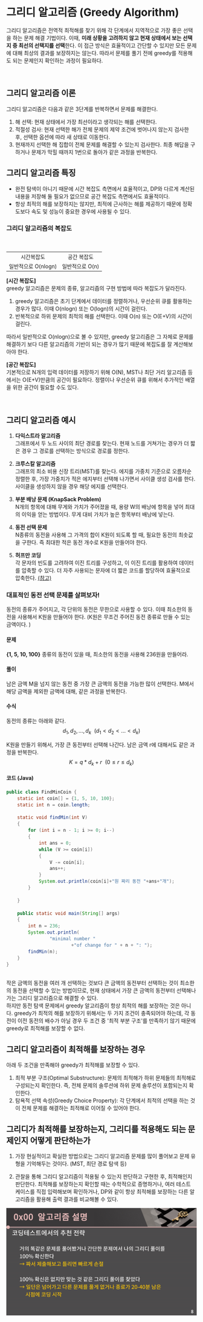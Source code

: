 # 그리디 알고리즘 (Greedy Algorithm)

그리디 알고리즘은 전역적 최적해를 찾기 위해 각 단계에서 지역적으로 가장 좋은 선택을 하는 문제 해결 기법이다. 이때, **미래 상황을 고려하지 않고 현재 상태에서 보는 선택지 중 최선의 선택지를 선택**한다. 이 접근 방식은 효율적이고 간단할 수 있지만 모든 문제에 대해 최상의 결과를 보장하지는 않는다. 따라서 문제를 풀기 전에 greedy를 적용해도 되는 문제인지 확인하는 과정이 필요하다. 

<br>

## 그리디 알고리즘 이론
그리디 알고리즘은 다음과 같은 3단계를 반복하면서 문제를 해결한다. <br>
1. 해 선택: 현재 상태에서 가장 최선이라고 생각되는 해를 선택한다. 
2. 적절성 검사: 현재 선택한 해가 전체 문제의 제약 조건에 벗어나지 않는지 검사한 후, 선택한 옵션에 따라 새 상태로 이동한다. 
3. 현재까지 선택한 해 집합이 전체 문제를 해결할 수 있는지 검사한다. 최종 해답을 구하거나 문제가 막힐 때까지 1번으로 돌아가 같은 과정을 반복한다. 

## 그리디 알고리즘 특징
- 완전 탐색이 아니기 때문에 시간 복잡도 측면에서 효율적이고, DP와 다르게 계산된 내용을 저장해 둘 필요가 없으므로 공간 복잡도 측면에서도 효율적이다. 
- 항상 최적의 해를 보장하지는 않지만, 최적에 근사하는 해를 제공하기 때문에 정확도보다 속도 및 성능이 중요한 경우에 사용될 수 있다. 

### 그리디 알고리즘의 복잡도

<p align="center" style="padding: 10px 0px;">
<table style="text-align:center">
<tr>
<td>시간복잡도</td>
<td>공간 복잡도</td>
</tr>
<tr>
<td>일반적으로 O(nlogn) </td>
<td>일반적으로 O(n)</td>
</tr>
</table>
</p>

**[시간 복잡도]** <br>
greedy 알고리즘은 문제의 종류, 알고리즘의 구현 방법에 따라 복잡도가 달라진다. <br>
1. greedy 알고리즘은 초기 단계에서 데이터를 정렬하거나, 우선순위 큐를 활용하는 경우가 많다. 이때 O(nlogn) 또는 O(logn)의 시간이 걸린다. 
2. 반복적으로 하위 문제의 최적의 해를 선택한다. 이때 O(n) 또는 O(E+V)의 시간이 걸린다. <br>

따라서 일반적으로 O(nlogn)으로 볼 수 있지만, greedy 알고리즘은 그 자체로 문제를 해결하기 보다 다른 알고리즘의 기반이 되는 경우가 많기 때문에 복잡도를 잘 계산해보아야 한다. 

**[공간 복잡도]**<br>
기본적으로 N개의 입력 데이터를 저장하기 위해 O(N), MST나 최단 거리 알고리즘 등에서는 O(E+V)만큼의 공간이 필요하다. 정렬이나 우선순위 큐를 위해서 추가적인 배열을 위한 공간이 필요할 수도 있다. 


<br>

## 그리디 알고리즘 예시
1. **다익스트라 알고리즘**<br>
그래프에서 두 노드 사이의 최단 경로를 찾는다. 현재 노드를 거쳐가는 경우가 더 짧은 경우 그 경로를 선택하는 방식으로 경로를 정한다. 

2. **크루스칼 알고리즘**<br>
그래프의 최소 비용 신장 트리(MST)를 찾는다. 에지를 가중치 기준으로 오름차순 정렬한 후, 가장 가중치가 적은 에지부터 선택해 나가면서 사이클 생성 검사를 한다. 사이클을 생성하지 않을 경우 해당 에지를 선택한다. 

3. **부분 배낭 문제 (KnapSack Problem)**<br>
N개의 항목에 대해 무게와 가치가 주어졌을 때, 용량 W의 배낭에 항목을 넣어 최대의 이익을 얻는 방법이다. 무게 대비 가치가 높은 항목부터 배낭에 넣는다. 

4. **동전 선택 문제**<br>
N종류의 동전을 사용해 그 가격의 합이 K원이 되도록 할 때, 필요한 동전의 최솟값을 구한다. 즉 최대한 적은 동전 개수로 K원을 만들어야 한다. 

5. **허프만 코딩**<br>
각 문자의 빈도를 고려하여 이진 트리를 구성하고, 이 이진 트리를 활용하여 데이터를 압축할 수 있다. 더 자주 사용되는 문자에 더 짧은 코드를 할당하여 효율적으로 압축한다.
<a href="https://levelup.gitconnected.com/huffman-encoding-424d40d92f70">(참고)</a>


### 대표적인 동전 선택 문제를 살펴보자!

동전의 종류가 주어지고, 각 단위의 동전은 무한으로 사용할 수 있다. 이때 최소한의 동전을 사용해서 K원을 만들어야 한다. (K원은 무조건 주어진 동전 종류로 만들 수 있는 금액이다. )

#### 문제
**{1, 5, 10, 100}** 종류의 동전이 있을 때, 최소한의 동전을 사용해 236원을 만들어라. 

#### 풀이
남은 금액 M을 넘지 않는 동전 중 가장 큰 금액의 동전을 가능한 많이 선택한다. M에서 해당 금액을 제외한 금액에 대해, 같은 과정을 반복한다. 

#### 수식
동전의 종류는 아래와 같다.  $$ d_1, d_2, ..., d_k \ \ (d_1 < d_2 < ... < d_k)$$

K원을 만들기 위해서, 가장 큰 동전부터 선택해 나간다. 남은 금액 r에 대해서도 같은 과정을 반복한다. 
$$ K = q*d_k + r \ \ (0 \le r \le d_k ) $$

#### 코드 (Java)
```java
public class FindMinCoin {
    static int coin[] = {1, 5, 10, 100};
    static int n = coin.length;

    static void findMin(int V)
    {
        for (int i = n - 1; i >= 0; i--)
        {
            int ans = 0;
            while (V >= coin[i])
            {
                V -= coin[i];
                ans++;
            }
            System.out.println(coin[i]+"원 짜리 동전 "+ans+"개");
        }

    }

    public static void main(String[] args)
    {
        int n = 236;
        System.out.println(
                "minimal number "
                        +"of change for " + n + ": ");
        findMin(n);
    }
}
```
<br>
작은 금액의 동전을 여러 개 선택하는 것보다 큰 금액의 동전부터 선택하는 것이 최소한의 동전을 선택할 수 있는 방법이므로, 현재 상태에서 가장 큰 금액의 동전부터 선택해나가는 그리디 알고리즘으로 해결할 수 있다. 
<br>
하지만 동전 탐색 문제에서 greedy 알고리즘이 항상 최적의 해를 보장하는 것은 아니다. greedy가 최적의 해를 보장하기 위해서는 두 가지 조건이 충족되어야 하는데, 각 동전이 이전 동전의 배수가 아닐 경우 두 조건 중 '최적 부분 구조'를 만족하기 않기 때문에 greedy로 최적해를 보장할 수 없다. 

## 그리디 알고리즘이 최적해를 보장하는 경우
아래 두 조건을 만족해야 greedy가 최적해를 보장할 수 있다. 
1. 최적 부분 구조(Optimal Substructure): 문제의 최적해가 하위 문제들의 최적해로 구성되는지 확인한다. 즉, 전체 문제의 솔루션에 하위 문제 솔루션이 포함되는지 확인한다. 
2. 탐욕적 선택 속성(Greedy Choice Property): 각 단계에서 최적의 선택을 하는 것이 전체 문제를 해결하는 최적해로 이어질 수 있어야 한다. 

## 그리디가 최적해를 보장하는지, 그리디를 적용해도 되는 문제인지 어떻게 판단하는가
1. 가장 현실적이고 확실한 방법으로는 그리디 알고리즘 문제를 많이 풀어보고 문제 유형을 기억해두는 것이다. (MST, 최단 경로 탐색 등)

2. 관찰을 통해 그리디 알고리즘이 적용될 수 있는지 판단하고 구현한 후, 최적해인지 판단한다. 최적해를 보장하는지 확인할 때는 수학적으로 증명하거나, 여러 테스트 케이스를 직접 입력해보며 확인하거나, DP와 같이 항상 최적해를 보장하는 다른 알고리즘을 활용해 출력 결과를 비교해볼 수 있다. 

![alt text](./image/그리디알고리즘%20전략.png)